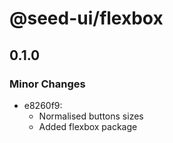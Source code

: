 # @seed-ui/flexbox

## 0.1.0
### Minor Changes

- e8260f9: 
  - Normalised buttons sizes
  - Added flexbox package
